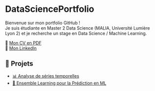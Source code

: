 # DataSciencePortfolio

Bienvenue sur mon portfolio GitHub !  
Je suis étudiante en Master 2 Data Science (MALIA, Université Lumière Lyon 2) et je recherche un stage en Data Science / Machine Learning.  

📄 [Mon CV en PDF](docs/CV_DataScience_AKIBODE.pdf)  
🔗 [Mon LinkedIn](https://www.linkedin.com/in/yayrale-f-n-marie-france-akibode-04a329151/)

## 🚀 Projets
- [📊 Analyse de séries temporelles](time_series/)  
- [🤖 Ensemble Learning pour la Prédiction en ML](ensemble_learning/)  
